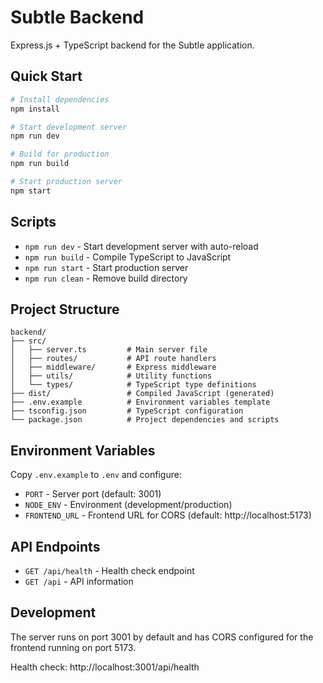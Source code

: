 # Subtle Backend

Express.js + TypeScript backend for the Subtle application.

## Quick Start

```bash
# Install dependencies
npm install

# Start development server
npm run dev

# Build for production
npm run build

# Start production server
npm start
```

## Scripts

- `npm run dev` - Start development server with auto-reload
- `npm run build` - Compile TypeScript to JavaScript
- `npm run start` - Start production server
- `npm run clean` - Remove build directory

## Project Structure

```
backend/
├── src/
│   ├── server.ts         # Main server file
│   ├── routes/           # API route handlers
│   ├── middleware/       # Express middleware
│   ├── utils/            # Utility functions
│   └── types/            # TypeScript type definitions
├── dist/                 # Compiled JavaScript (generated)
├── .env.example          # Environment variables template
├── tsconfig.json         # TypeScript configuration
└── package.json          # Project dependencies and scripts
```

## Environment Variables

Copy `.env.example` to `.env` and configure:

- `PORT` - Server port (default: 3001)
- `NODE_ENV` - Environment (development/production)
- `FRONTEND_URL` - Frontend URL for CORS (default: http://localhost:5173)

## API Endpoints

- `GET /api/health` - Health check endpoint
- `GET /api` - API information

## Development

The server runs on port 3001 by default and has CORS configured for the frontend running on port 5173.

Health check: http://localhost:3001/api/health